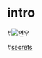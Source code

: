 # intro

#![연우](https://www.google.co.kr/url?sa=i&rct=j&q=&esrc=s&source=images&cd=&cad=rja&uact=8&ved=0ahUKEwjsnd6e4trUAhVFLpQKHWdwB8oQjRwIBw&url=http%3A%2F%2Fwww.sedaily.com%2FNewsView%2F1OFSILGEMV%2F&psig=AFQjCNGKA8QAdNd6uHY353x9P9yx3LouLA&ust=1498540104407872)

#[secrets](https://www.youtube.com/watch?v=qHm9MG9xw1o)
